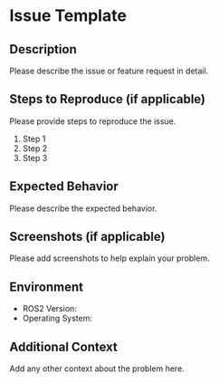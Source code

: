 # Issue Template

## Description

Please describe the issue or feature request in detail.

## Steps to Reproduce (if applicable)

Please provide steps to reproduce the issue.

1. Step 1
2. Step 2
3. Step 3

## Expected Behavior

Please describe the expected behavior.

## Screenshots (if applicable)

Please add screenshots to help explain your problem.

## Environment

- ROS2 Version:
- Operating System:

## Additional Context

Add any other context about the problem here.
